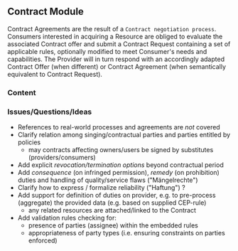 ## Contract Module

Contract Agreements are the result of a `Contract negotiation process`.
Consumers interested in acquiring a Resource are obliged to evaluate
the associated Contract offer and submit a Contract Request containing
a set of applicable rules, optionally modified to meet Consumer's needs
and capabilities. The Provider will in turn respond with an accordingly
adapted Contract Offer (when different) or Contract Agreement (when
semantically equivalent to Contract Request).

### Content

### Issues/Questions/Ideas
- References to real-world processes and agreements are *not* covered
- Clarify relation among singing/contractual parties and parties entitled by policies
    - may contracts affecting owners/users be signed by substitutes (providers/consumers)
- Add explicit *revocation/termination options* beyond contractual period
- Add *consequence* (on infringed permission), *remedy* (on prohibition) duties and handling of quality/service flaws ("Mängelrechte")
- Clarify how to express / formalize reliability ("Haftung") ?
- Add support for definition of duties on provider, e.g. to pre-process (aggregate) the provided data (e.g. based on supplied CEP-rule)
    - any related resources are attached/linked to the Contract
- Add validation rules checking for:
    - presence of parties (assignee) within the embedded rules
    - appropriateness of party types (i.e. ensuring constraints on parties enforced)

